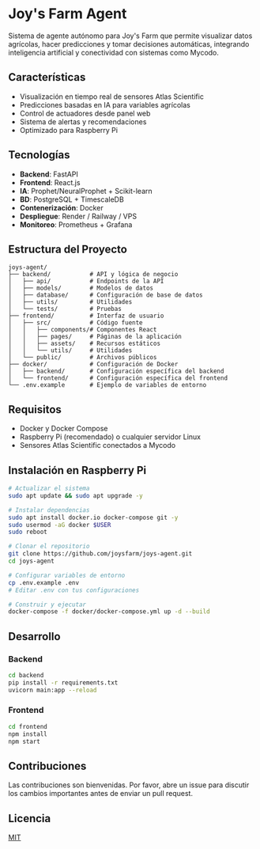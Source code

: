 # Joy's Farm Agent

Sistema de agente autónomo para Joy's Farm que permite visualizar datos agrícolas, hacer predicciones y tomar decisiones automáticas, integrando inteligencia artificial y conectividad con sistemas como Mycodo.

## Características

- Visualización en tiempo real de sensores Atlas Scientific
- Predicciones basadas en IA para variables agrícolas
- Control de actuadores desde panel web
- Sistema de alertas y recomendaciones
- Optimizado para Raspberry Pi

## Tecnologías

- **Backend**: FastAPI
- **Frontend**: React.js
- **IA**: Prophet/NeuralProphet + Scikit-learn
- **BD**: PostgreSQL + TimescaleDB
- **Contenerización**: Docker
- **Despliegue**: Render / Railway / VPS
- **Monitoreo**: Prometheus + Grafana

## Estructura del Proyecto

```
joys-agent/
├── backend/           # API y lógica de negocio
│   ├── api/           # Endpoints de la API
│   ├── models/        # Modelos de datos
│   ├── database/      # Configuración de base de datos
│   ├── utils/         # Utilidades
│   └── tests/         # Pruebas
├── frontend/          # Interfaz de usuario
│   ├── src/           # Código fuente
│   │   ├── components/# Componentes React
│   │   ├── pages/     # Páginas de la aplicación
│   │   ├── assets/    # Recursos estáticos
│   │   └── utils/     # Utilidades
│   └── public/        # Archivos públicos
├── docker/            # Configuración de Docker
│   ├── backend/       # Configuración específica del backend
│   └── frontend/      # Configuración específica del frontend
└── .env.example       # Ejemplo de variables de entorno
```

## Requisitos

- Docker y Docker Compose
- Raspberry Pi (recomendado) o cualquier servidor Linux
- Sensores Atlas Scientific conectados a Mycodo

## Instalación en Raspberry Pi

```bash
# Actualizar el sistema
sudo apt update && sudo apt upgrade -y

# Instalar dependencias
sudo apt install docker.io docker-compose git -y
sudo usermod -aG docker $USER
sudo reboot

# Clonar el repositorio
git clone https://github.com/joysfarm/joys-agent.git
cd joys-agent

# Configurar variables de entorno
cp .env.example .env
# Editar .env con tus configuraciones

# Construir y ejecutar
docker-compose -f docker/docker-compose.yml up -d --build
```

## Desarrollo

### Backend

```bash
cd backend
pip install -r requirements.txt
uvicorn main:app --reload
```

### Frontend

```bash
cd frontend
npm install
npm start
```

## Contribuciones

Las contribuciones son bienvenidas. Por favor, abre un issue para discutir los cambios importantes antes de enviar un pull request.

## Licencia

[MIT](LICENSE)
